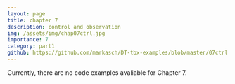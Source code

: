 ```yaml
---
layout: page
title: chapter 7
description: control and observation
img: /assets/img/chap07ctrl.jpg
importance: 7
category: part1
github: https://github.com/markasch/DT-tbx-examples/blob/master/07ctrl
---
```


Currently, there are no code examples avaliable for Chapter 7.

